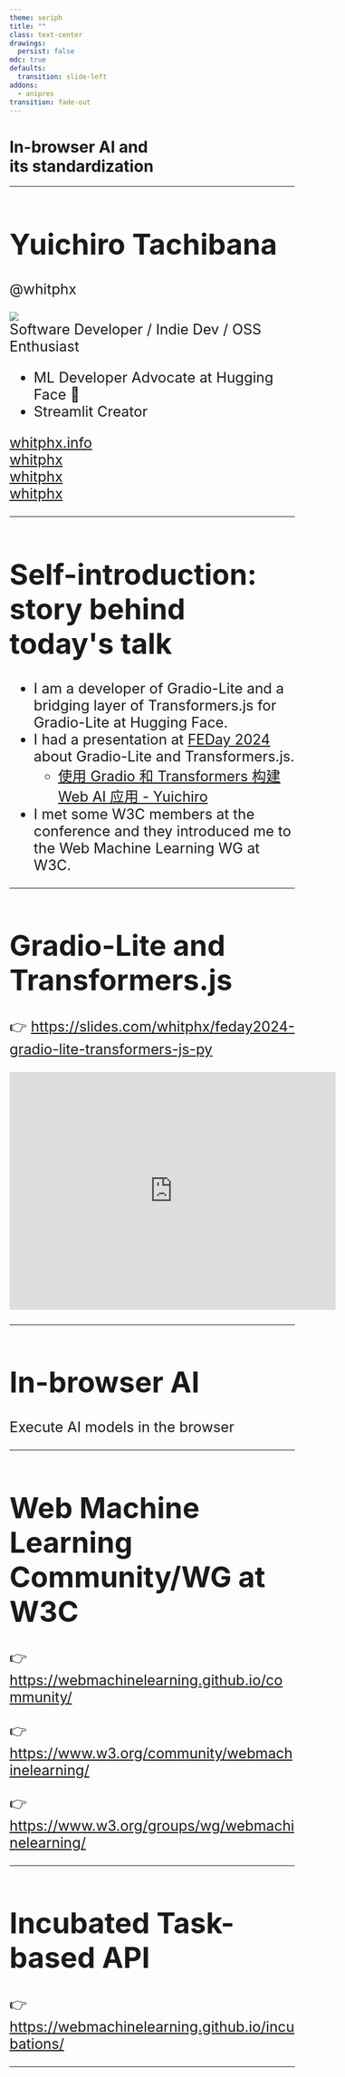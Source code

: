 ```yaml
---
theme: seriph
title: ""
class: text-center
drawings:
  persist: false
mdc: true
defaults:
  transition: slide-left
addons:
  - anipres
transition: fade-out
---
```


<h1>
In-browser AI and<br />
its standardization
</h1>

---

<div class="slide">

# Yuichiro Tachibana

@whitphx

<img src="/public/profile.jpg" w-30 rounded-full absolute top-10 right-60 />

<div mt-20 v-click>
Software Developer / Indie Dev / <span v-mark.underline.green="1">OSS Enthusiast</span>
</div>

<div mt-4>

<v-clicks>

- ML Developer Advocate at <span v-mark.underline.yellow="2">Hugging Face</span> 🤗
- <span v-mark.underline.red="3">Streamlit</span> Creator

</v-clicks>

</div>

<div my-10 w-min flex="~ gap-1" items-center justify-center v-click>
  <div i-ri-user-3-line op50 ma text-xl />
  <div><a href="https://whitphx.info/" target="_blank" class="border-none! font-300">whitphx.info</a></div>
  <div i-ri-github-line op50 ma text-xl ml4/>
  <div><a href="https://github.com/whitphx" target="_blank" class="border-none! font-300">whitphx</a></div>
  <div i-ri-linkedin-line op50 ma text-xl ml4/>
  <div><a href="https://www.linkedin.com/in/whitphx/" target="_blank" class="border-none! font-300">whitphx</a></div>
  <div i-ri-twitter-x-line op50 ma text-xl ml4/>
  <div><a href="https://twitter.com/whitphx" target="_blank" class="border-none! font-300">whitphx</a></div>
</div>

</div>

<style>
.slide {
  font-size: 1.8em;
}
</style>

---

# Self-introduction: story behind today's talk

<v-clicks>

* I am a developer of <span v-mark.underline.yellow="1">Gradio-Lite</span> and a bridging layer of <span v-mark.underline.red="1">Transformers.js</span> for Gradio-Lite at Hugging Face.
* I had a presentation at [FEDay 2024](https://fequan.com/2024/) about Gradio-Lite and Transformers.js.
  * [使用 Gradio 和 Transformers 构建 Web AI 应用 - Yuichiro](https://www.bilibili.com/video/BV1tUcBemE2r/)
* I met some W3C members at the conference and they introduced me to the <span v-mark.underline.green="3">Web Machine Learning WG</span> at W3C.

</v-clicks>

---

# Gradio-Lite and Transformers.js

👉 https://slides.com/whitphx/feday2024-gradio-lite-transformers-js-py

<iframe src="https://slides.com/whitphx/feday2024-gradio-lite-transformers-js-py/embed?style=hidden" width="576" height="420" title="In-browser AI apps with Gradio and Transformers" scrolling="no" frameborder="0" webkitallowfullscreen mozallowfullscreen allowfullscreen m-auto></iframe>

---

# In-browser AI

<span text-4xl>Execute AI models in the browser</span>

---

# Web Machine Learning Community/WG at W3C

<div>

👉 https://webmachinelearning.github.io/community/

👉 https://www.w3.org/community/webmachinelearning/

👉 https://www.w3.org/groups/wg/webmachinelearning/

</div>

---

# Incubated Task-based API

👉 https://webmachinelearning.github.io/incubations/

---

<SlidevAnipres id="tech-layers" />

